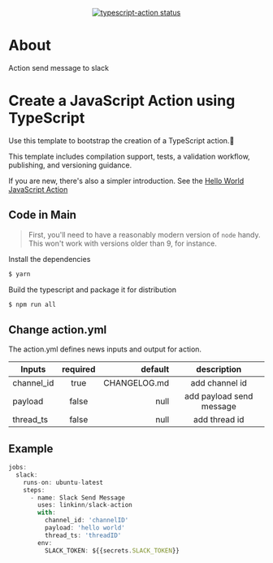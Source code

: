 <p align="center">
  <a href="https://github.com/actions/typescript-action/actions"><img alt="typescript-action status" src="https://github.com/actions/typescript-action/workflows/build-test/badge.svg"></a>
</p>

# About

Action send message to slack

# Create a JavaScript Action using TypeScript

Use this template to bootstrap the creation of a TypeScript action.:rocket:

This template includes compilation support, tests, a validation workflow, publishing, and versioning guidance.  

If you are new, there's also a simpler introduction.  See the [Hello World JavaScript Action](https://github.com/actions/hello-world-javascript-action)

## Code in Main

> First, you'll need to have a reasonably modern version of `node` handy. This won't work with versions older than 9, for instance.

Install the dependencies  
```bash
$ yarn
```

Build the typescript and package it for distribution
```bash
$ npm run all
```

## Change action.yml

The action.yml defines news inputs and output for action.

| Inputs                       |   required    |    default   |                  description                  |
|------------------------------|:-------------:|-------------:|:---------------------------------------------:|
| channel_id                   | true          | CHANGELOG.md | add channel id                                |
| payload                      | false         | null         | add payload send message                      |
| thread_ts                    | false         | null         | add thread id                                 |


## Example

```javascript
jobs:
  slack:
    runs-on: ubuntu-latest
    steps:
      - name: Slack Send Message
        uses: linkinn/slack-action
        with:
          channel_id: 'channelID'
          payload: 'hello world'
          thread_ts: 'threadID' 
        env:
          SLACK_TOKEN: ${{secrets.SLACK_TOKEN}}
```